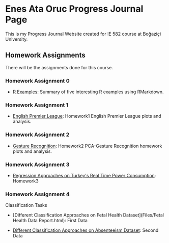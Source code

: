 ﻿# Enes Ata Oruc Progress Journal Page

This is my Progress Journal Website created for IE 582 course at Boğaziçi University.

## Homework Assignments

There will be the assignments done for this course.

### Homework Assignment 0
- [R Examples](Files/example_homework_0.html): Summary of five interesting R examples using RMarkdown.

### Homework Assignment 1
- [English Premier League](Files/HW1_IE582.html): Homework1 English Premier League plots and analysis.

### Homework Assignment 2
- [Gesture Recognition](Files/Homework2.html): Homework2 PCA-Gesture Recognition homework plots and analysis.

### Homework Assignment 3
- [Regression Approaches on Turkey's Real Time Power Consumption](Files/IE582_HW3.html): Homework3

### Homework Assignment 4
Classification Tasks
- [Different Classification Approaches on Fetal Health Dataset](Files/Fetal Health Data Report.html): First Data

- [Different Classification Approaches on Absenteeism Dataset](Files/Absenteeism-Data.html): Second Data


